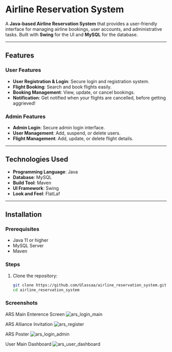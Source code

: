 # Airline Reservation System

A **Java-based Airline Reservation System** that provides a user-friendly interface for managing airline bookings, user accounts, and administrative tasks. Built with **Swing** for the UI and **MySQL** for the database.

---

## Features

### User Features
- **User Registration & Login**: Secure login and registration system.
- **Flight Booking**: Search and book flights easily.
- **Booking Management**: View, update, or cancel bookings.
- **Notification**: Get notified when your flights are cancelled, before getting aggrieved!

### Admin Features
- **Admin Login**: Secure admin login interface.
- **User Management**: Add, suspend, or delete users.
- **Flight Management**: Add, update, or delete flight details.

---

## Technologies Used

- **Programming Language**: Java
- **Database**: MySQL
- **Build Tool**: Maven
- **UI Framework**: Swing
- **Look and Feel**: FlatLaf

---

## Installation

### Prerequisites
- Java 11 or higher
- MySQL Server
- Maven

### Steps
1. Clone the repository:
   ```bash
   git clone https://github.com/Ulassaa/airline_reservation_system.git
   cd airline_reservation_system


### Screenshots

ARS Main Enterence Screen
![ars_login_main](https://github.com/user-attachments/assets/8c4c9f12-d185-47da-9d4a-32ca078b5315)

ARS Alliance Invitation
![ars_register](https://github.com/user-attachments/assets/18b31678-488e-45aa-ab86-31d299248b9e)


ARS Poster
![ars_login_admin](https://github.com/user-attachments/assets/d5065cbf-0a6a-4247-acaa-1b7db1496017)

User Main Dashboard
![ars_user_dashboard](https://github.com/user-attachments/assets/a0689c5d-2261-46d1-89b5-01dd59fb329e)


